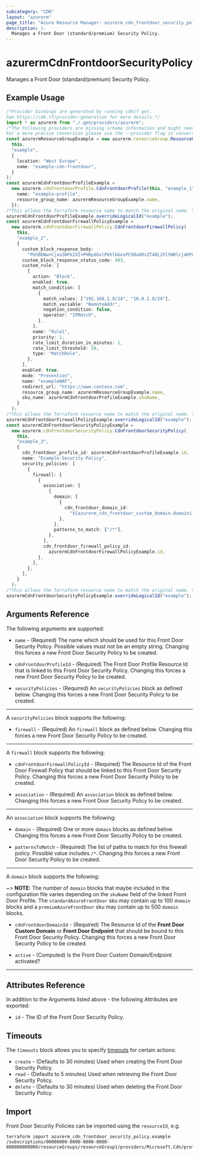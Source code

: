 ```yaml
---
subcategory: "CDN"
layout: "azurerm"
page_title: "Azure Resource Manager: azurerm_cdn_frontdoor_security_policy"
description: |-
  Manages a Front Door (standard/premium) Security Policy.
---
```


# azurermCdnFrontdoorSecurityPolicy

Manages a Front Door (standard/premium) Security Policy.

## Example Usage

```typescript
/*Provider bindings are generated by running cdktf get.
See https://cdk.tf/provider-generation for more details.*/
import * as azurerm from "./.gen/providers/azurerm";
/*The following providers are missing schema information and might need manual adjustments to synthesize correctly: azurerm.
For a more precise conversion please use the --provider flag in convert.*/
const azurermResourceGroupExample = new azurerm.resourceGroup.ResourceGroup(
  this,
  "example",
  {
    location: "West Europe",
    name: "example-cdn-frontdoor",
  }
);
const azurermCdnFrontdoorProfileExample =
  new azurerm.cdnFrontdoorProfile.CdnFrontdoorProfile(this, "example_1", {
    name: "example-profile",
    resource_group_name: azurermResourceGroupExample.name,
  });
/*This allows the Terraform resource name to match the original name. You can remove the call if you don't need them to match.*/
azurermCdnFrontdoorProfileExample.overrideLogicalId("example");
const azurermCdnFrontdoorFirewallPolicyExample =
  new azurerm.cdnFrontdoorFirewallPolicy.CdnFrontdoorFirewallPolicy(
    this,
    "example_2",
    {
      custom_block_response_body:
        "PGh0bWw+CjxoZWFkZXI+PHRpdGxlPkhlbGxvPC90aXRsZT48L2hlYWRlcj4KPGJvZHk+CkhlbGxvIHdvcmxkCjwvYm9keT4KPC9odG1sPg==",
      custom_block_response_status_code: 403,
      custom_rule: [
        {
          action: "Block",
          enabled: true,
          match_condition: [
            {
              match_values: ["192.168.1.0/24", "10.0.1.0/24"],
              match_variable: "RemoteAddr",
              negation_condition: false,
              operator: "IPMatch",
            },
          ],
          name: "Rule1",
          priority: 1,
          rate_limit_duration_in_minutes: 1,
          rate_limit_threshold: 10,
          type: "MatchRule",
        },
      ],
      enabled: true,
      mode: "Prevention",
      name: "exampleWAF",
      redirect_url: "https://www.contoso.com",
      resource_group_name: azurermResourceGroupExample.name,
      sku_name: azurermCdnFrontdoorProfileExample.skuName,
    }
  );
/*This allows the Terraform resource name to match the original name. You can remove the call if you don't need them to match.*/
azurermCdnFrontdoorFirewallPolicyExample.overrideLogicalId("example");
const azurermCdnFrontdoorSecurityPolicyExample =
  new azurerm.cdnFrontdoorSecurityPolicy.CdnFrontdoorSecurityPolicy(
    this,
    "example_3",
    {
      cdn_frontdoor_profile_id: azurermCdnFrontdoorProfileExample.id,
      name: "Example-Security-Policy",
      security_policies: [
        {
          firewall: [
            {
              association: [
                {
                  domain: [
                    {
                      cdn_frontdoor_domain_id:
                        "${azurerm_cdn_frontdoor_custom_domain.domain1.id}",
                    },
                  ],
                  patterns_to_match: ["/*"],
                },
              ],
              cdn_frontdoor_firewall_policy_id:
                azurermCdnFrontdoorFirewallPolicyExample.id,
            },
          ],
        },
      ],
    }
  );
/*This allows the Terraform resource name to match the original name. You can remove the call if you don't need them to match.*/
azurermCdnFrontdoorSecurityPolicyExample.overrideLogicalId("example");

```

## Arguments Reference

The following arguments are supported:

*   `name` - (Required) The name which should be used for this Front Door Security Policy. Possible values must not be an empty string. Changing this forces a new Front Door Security Policy to be created.

*   `cdnFrontdoorProfileId` - (Required) The Front Door Profile Resource Id that is linked to this Front Door Security Policy. Changing this forces a new Front Door Security Policy to be created.

*   `securityPolicies` - (Required) An `securityPolicies` block as defined below. Changing this forces a new Front Door Security Policy to be created.

***

A `securityPolicies` block supports the following:

* `firewall` - (Required) An `firewall` block as defined below. Changing this forces a new Front Door Security Policy to be created.

***

A `firewall` block supports the following:

*   `cdnFrontdoorFirewallPolicyId` - (Required) The Resource Id of the Front Door Firewall Policy that should be linked to this Front Door Security Policy. Changing this forces a new Front Door Security Policy to be created.

*   `association` - (Required) An `association` block as defined below. Changing this forces a new Front Door Security Policy to be created.

***

An `association` block supports the following:

*   `domain` - (Required) One or more `domain` blocks as defined below. Changing this forces a new Front Door Security Policy to be created.

*   `patternsToMatch` - (Required) The list of paths to match for this firewall policy. Possible value includes `/*`. Changing this forces a new Front Door Security Policy to be created.

***

A `domain` block supports the following:

\~> **NOTE:** The number of `domain` blocks that maybe included in the configuration file varies depending on the `skuName` field of the linked Front Door Profile. The `standardAzureFrontDoor` sku may contain up to 100 `domain` blocks and a `premiumAzureFrontDoor` sku may contain up to 500 `domain` blocks.

*   `cdnFrontdoorDomainId` - (Required) The Resource Id of the **Front Door Custom Domain** or **Front Door Endpoint** that should be bound to this Front Door Security Policy. Changing this forces a new Front Door Security Policy to be created.

*   `active` - (Computed) Is the Front Door Custom Domain/Endpoint activated?

***

## Attributes Reference

In addition to the Arguments listed above - the following Attributes are exported:

* `id` - The ID of the Front Door Security Policy.

## Timeouts

The `timeouts` block allows you to specify [timeouts](https://www.terraform.io/docs/configuration/resources.html#timeouts) for certain actions:

* `create` - (Defaults to 30 minutes) Used when creating the Front Door Security Policy.
* `read` - (Defaults to 5 minutes) Used when retrieving the Front Door Security Policy.
* `delete` - (Defaults to 30 minutes) Used when deleting the Front Door Security Policy.

## Import

Front Door Security Policies can be imported using the `resourceId`, e.g.

```console
terraform import azurerm_cdn_frontdoor_security_policy.example /subscriptions/00000000-0000-0000-0000-000000000000/resourceGroups/resourceGroup1/providers/Microsoft.Cdn/profiles/profile1/securityPolicies/policy1
```
